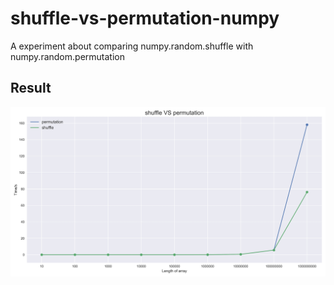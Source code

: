 # shuffle-vs-permutation-numpy
A experiment about comparing numpy.random.shuffle with numpy.random.permutation

## Result

![result](https://github.com/secsilm/shuffle-vs-permutation-numpy/blob/master/result.jpg)
